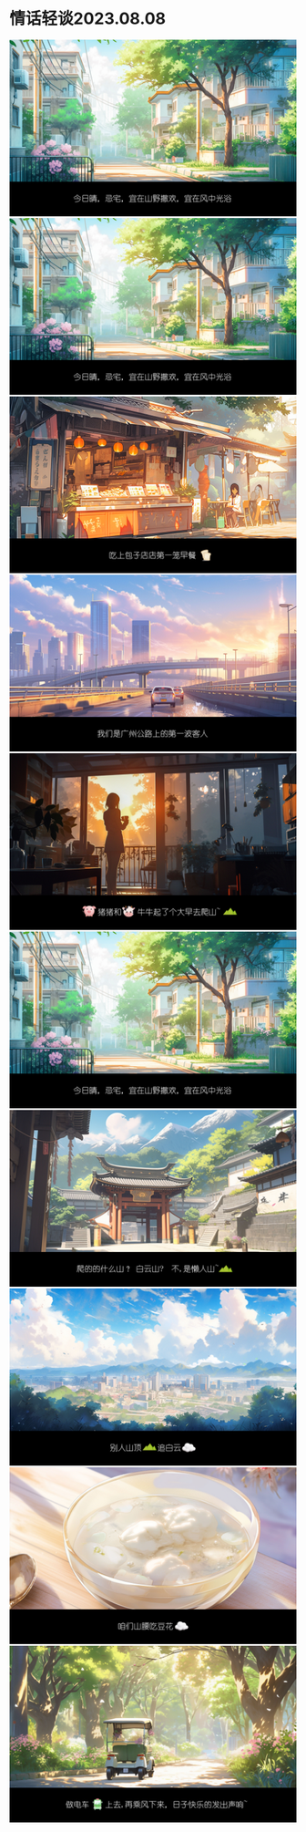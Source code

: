 <!DOCTYPE html>
<html>
<head>
    <title>我的网页</title>
</head>
<body>
    <h1>情话轻谈2023.08.08</h1>
    <p>
</p>
    <img src="08.08-1.jpg" alt="我的图片">
    <img src="08.08-1.jpg" alt="我的图片">
    <img src="08.08-2.jpg" alt="我的图片">
    <img src="08.08-3.jpg" alt="我的图片">
    <img src="08.08-4.jpg" alt="我的图片">
    <img src="08.08-1.jpg" alt="我的图片">
    <img src="08.08-5.jpg" alt="我的图片">
    <img src="08.08-6.jpg" alt="我的图片">
    <img src="08.08-7.jpg" alt="我的图片">
    <img src="08.08-8.jpg" alt="我的图片">
</body>
</html>

